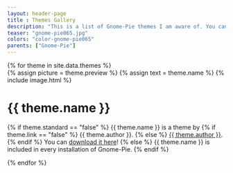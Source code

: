 ```yaml
---
layout: header-page
title : Themes Gallery
description: "This is a list of Gnome-Pie themes I am aware of. You can download several themes here! If you discovered or created a new theme and want this theme to be added to the gallery, just send a link to <a href='mailto:code@simonschneegans.de'>code@simonschneegans.de</a> or drop a note in the commment section of the <a href='news/2016/07/17/gnome-pie-themes'>announcement post</a>!"
teaser: "gnome-pie065.jpg"
colors: "color-gnome-pie065"
parents: ["Gnome-Pie"]
---
```


<div class="row">
  {% for theme in site.data.themes %}
  <div class="col xl4 l6 m6 s12">
    <div class="theme-gallery-item">
      {% assign picture = theme.preview %}
      {% assign text = theme.name %}
      {% include image.html %}
      <div class="caption">
        <h1>
          {{ theme.name }}
        </h1>
        <p>
          {% if theme.standard == "false" %}
            {{ theme.name }} is a theme by
            {% if theme.link == "false" %}
              {{ theme.author }}.
            {% else %}
              <a href="{{ theme.link }}" target="_blank">{{ theme.author }}</a>.
            {% endif %}
            You can <a href="/assets/files/gnome-pie-themes/{{ theme.file }}">download it here</a>!
          {% else %}
            {{ theme.name }} is included in every installation of Gnome-Pie.
          {% endif %}
        </p>
      </div>
    </div>
  </div>
  {% endfor %}
</div>
